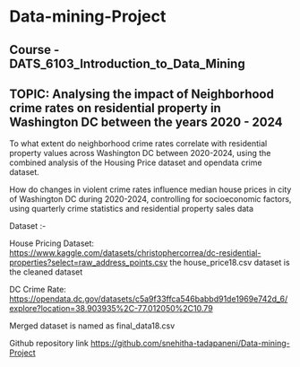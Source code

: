 # Data-mining-Project
## Course - DATS_6103_Introduction_to_Data_Mining

## TOPIC: Analysing the impact of Neighborhood crime rates on residential property in Washington DC between the years 2020 - 2024

To what extent do neighborhood crime rates correlate with residential property values across Washington DC between 2020-2024, using the combined analysis of the Housing Price dataset and opendata crime dataset.



How do changes in violent crime rates influence median house prices in city of Washington DC during 2020-2024, controlling for socioeconomic factors, using quarterly crime statistics and residential property sales data


Dataset :- 

House Pricing Dataset:  https://www.kaggle.com/datasets/christophercorrea/dc-residential-properties?select=raw_address_points.csv
the house_price18.csv dataset is the cleaned dataset

DC Crime Rate: https://opendata.dc.gov/datasets/c5a9f33ffca546babbd91de1969e742d_6/explore?location=38.903935%2C-77.012050%2C10.79

Merged dataset is named as final_data18.csv

Github repository link
https://github.com/snehitha-tadapaneni/Data-mining-Project 

